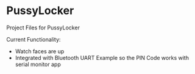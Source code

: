 # PussyLocker
Project Files for PussyLocker

Current Functionality:
- Watch faces are up
- Integrated with Bluetooth UART Example so the PIN Code works with serial monitor app
